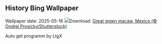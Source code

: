 ## History Bing Wallpaper
Wallpaper date: 2025-05-16
![](https://www.bing.com/th?id=OHR.GreenMacaw_EN-GB3705576652_UHD.jpg&w=1000)Download: [Great green macaw, Mexico (© Ondrej Prosicky/Shutterstock)](https://www.bing.com/th?id=OHR.GreenMacaw_EN-GB3705576652_UHD.jpg)

Auto get programm by LtgX
